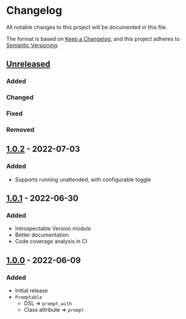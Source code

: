 # Changelog
All notable changes to this project will be documented in this file.

The format is based on [Keep a Changelog](https://keepachangelog.com/en/1.0.0/),
and this project adheres to [Semantic Versioning](https://semver.org/spec/v2.0.0.html).

## [Unreleased]
### Added

### Changed

### Fixed

### Removed

## [1.0.2] - 2022-07-03
### Added
- Supports running unattended, with configurable toggle

## [1.0.1] - 2022-06-30
### Added
- Introspectable Version module
- Better documentation
- Code coverage analysis in CI

## [1.0.0] - 2022-06-09
### Added
- Initial release
- `Promptable`
  - DSL => `prompt_with`
  - Class attribute => `prompt`

[Unreleased]: https://github.com/pboling/service_actor-promptable/compare/v1.0.2...HEAD
[1.0.2]: https://github.com/pboling/service_actor-promptable/compare/1.0.1...v1.0.2
[1.0.1]: https://github.com/pboling/service_actor-promptable/compare/1.0.0...v1.0.1
[1.0.0]: https://github.com/pboling/service_actor-promptable/compare/3079772bb43c02ebfca364d27d062e573acdb091...v1.0.0
